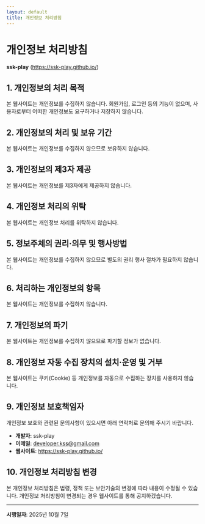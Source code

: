 ```yaml
---
layout: default
title: 개인정보 처리방침
---
```


# 개인정보 처리방침

**ssk-play** (https://ssk-play.github.io/)

## 1. 개인정보의 처리 목적

본 웹사이트는 개인정보를 수집하지 않습니다. 회원가입, 로그인 등의 기능이 없으며, 사용자로부터 어떠한 개인정보도 요구하거나 저장하지 않습니다.

## 2. 개인정보의 처리 및 보유 기간

본 웹사이트는 개인정보를 수집하지 않으므로 보유하지 않습니다.

## 3. 개인정보의 제3자 제공

본 웹사이트는 개인정보를 제3자에게 제공하지 않습니다.

## 4. 개인정보 처리의 위탁

본 웹사이트는 개인정보 처리를 위탁하지 않습니다.

## 5. 정보주체의 권리·의무 및 행사방법

본 웹사이트는 개인정보를 수집하지 않으므로 별도의 권리 행사 절차가 필요하지 않습니다.

## 6. 처리하는 개인정보의 항목

본 웹사이트는 개인정보를 수집하지 않습니다.

## 7. 개인정보의 파기

본 웹사이트는 개인정보를 수집하지 않으므로 파기할 정보가 없습니다.

## 8. 개인정보 자동 수집 장치의 설치·운영 및 거부

본 웹사이트는 쿠키(Cookie) 등 개인정보를 자동으로 수집하는 장치를 사용하지 않습니다.

## 9. 개인정보 보호책임자

개인정보 보호와 관련된 문의사항이 있으시면 아래 연락처로 문의해 주시기 바랍니다.

- **개발자**: ssk-play
- **이메일**: developer.kss@gmail.com
- **웹사이트**: https://ssk-play.github.io/

## 10. 개인정보 처리방침 변경

본 개인정보 처리방침은 법령, 정책 또는 보안기술의 변경에 따라 내용이 수정될 수 있습니다. 개인정보 처리방침이 변경되는 경우 웹사이트를 통해 공지하겠습니다.

---

**시행일자**: 2025년 10월 7일
